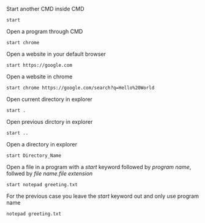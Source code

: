 
Start another CMD inside CMD

``` start ``` 

Open a program through CMD

``` start chrome ``` 

Open a website in your default browser

``` start https://google.com ``` 

Open a website in chrome

``` start chrome https://google.com/search?q=Hello%20World ``` 

Open current directory in explorer 

``` start . ``` 

Open previous dirctory in explorer

``` start .. ``` 

Open a directory in explorer

``` start Directory_Name ``` 

Open a file in a program with a *start* keyword followed by *program name*, follwed by *file name.file extension*

``` start notepad greeting.txt ``` 

For the previous case you leave the *start* keyword out and only use program name

``` notepad greeting.txt ``` 
